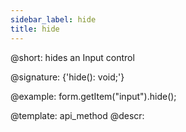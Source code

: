 ```yaml
---
sidebar_label: hide
title: hide
---          
```


@short: hides an Input control

@signature: {'hide(): void;'}

@example:
form.getItem("input").hide(); 


@template: api_method
@descr:


